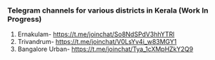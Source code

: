 ### Telegram channels for various districts in Kerala (Work In Progress)
1. Ernakulam- https://t.me/joinchat/So8NdSPdV3hhYTRl 
2. Trivandrum- https://t.me/joinchat/V0LsYv4i_w83MGY1
3. Bangalore Urban- https://t.me/joinchat/Tya_1cXMpHZkY2Q9
